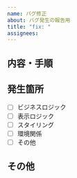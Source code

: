 ```yaml
---
name: バグ修正
about: バグ発生の報告用
title: "fix: "
assignees:
---
```


## 内容・手順

<!--  -->

## 発生箇所

- [ ] ビジネスロジック
- [ ] 表示ロジック
- [ ] スタイリング
- [ ] 環境関係
- [ ] その他

## その他

<!--  -->

